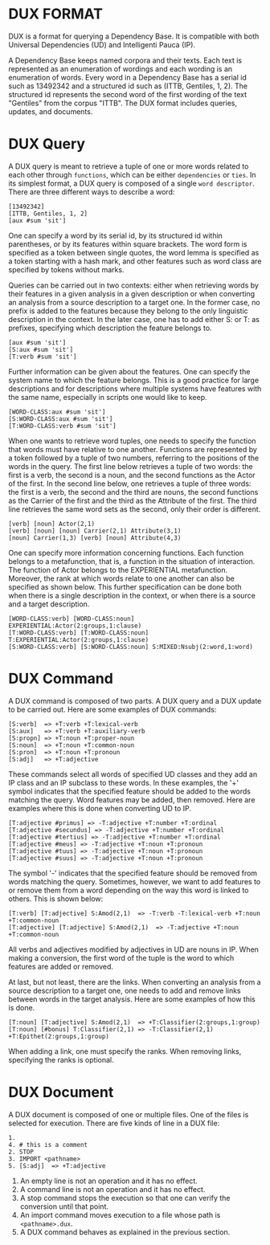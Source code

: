 # DUX FORMAT

DUX is a format for querying a Dependency Base. It is compatible with both Universal Dependencies (UD) and Intelligenti Pauca (IP).

A Dependency Base keeps named corpora and their texts. Each text is represented as an enumeration of wordings and each wording is an enumeration of words. Every word in a Dependency Base has a serial id such as 13492342 and a structured id such as (ITTB, Gentiles, 1, 2). The structured id represents the second word of the first wording of the text "Gentiles" from the corpus "ITTB". The DUX format includes queries, updates, and documents.

# DUX Query

A DUX query is meant to retrieve a tuple of one or more words related to each other through `functions`, which can be either `dependencies` or `ties`. In its simplest format, a DUX query is composed of a single `word descriptor`. There are three different ways to describe a word:

```
[13492342]
[ITTB, Gentiles, 1, 2]
[aux #sum 'sit']
```

One can specify a word by its serial id, by its structured id within parentheses, or by its features within square brackets. The word form is specified as a token between single quotes, the word lemma is specified as a token starting with a hash mark, and other features such as word class are specified by tokens without marks.

Queries can be carried out in two contexts: either when retrieving words by their features in a given analysis in a given description or when converting an analysis from a source description to a target one. In the former case, no prefix is added to the features because they belong to the only linguistic description in the context. In the later case, one has to add either S: or T: as prefixes, specifying which description the feature belongs to.   

```
[aux #sum 'sit']
[S:aux #sum 'sit']
[T:verb #sum 'sit']
```

Further information can be given about the features. One can specify the system name to which the feature belongs. This is a good practice for large descriptions and for descriptions where multiple systems have features with the same name, especially in scripts one would like to keep.

```
[WORD-CLASS:aux #sum 'sit']
[S:WORD-CLASS:aux #sum 'sit']
[T:WORD-CLASS:verb #sum 'sit']
```

When one wants to retrieve word tuples, one needs to specify the function that words must have relative to one another. Functions are represented by a token followed by a tuple of two numbers, referring to the positions of the words in the query. The first line below retrieves a tuple of two words: the first is a verb, the second is a noun, and the second functions as the Actor of the first. In the second line below, one retrieves a tuple of three words: the first is a verb, the second and the third are nouns, the second functions as the Carrier of the first and the third as the Attribute of the first. The third line retrieves the same word sets as the second, only their order is different.

```
[verb] [noun] Actor(2,1)
[verb] [noun] [noun] Carrier(2,1) Attribute(3,1)
[noun] Carrier(1,3) [verb] [noun] Attribute(4,3)
```

One can specify more information concerning functions. Each function belongs to a metafunction, that is, a function in the situation of interaction. The function of Actor belongs to the EXPERIENTIAL metafunction. Moreover, the rank at which words relate to one another can also be specified as shown below. This further specification can be done both when there is a single description in the context, or when there is a source and a target description.

```
[WORD-CLASS:verb] [WORD-CLASS:noun] EXPERIENTIAL:Actor(2:groups,1:clause)
[T:WORD-CLASS:verb] [T:WORD-CLASS:noun] T:EXPERIENTIAL:Actor(2:groups,1:clause)
[S:WORD-CLASS:verb] [S:WORD-CLASS:noun] S:MIXED:Nsubj(2:word,1:word)
```

# DUX Command

A DUX command is composed of two parts. A DUX query and a DUX update to be carried out. Here are some examples of DUX commands:

```
[S:verb]  => +T:verb +T:lexical-verb
[S:aux]   => +T:verb +T:auxiliary-verb
[S:propn] => +T:noun +T:proper-noun
[S:noun]  => +T:noun +T:common-noun
[S:pron]  => +T:noun +T:pronoun
[S:adj]   => +T:adjective
```

These commands select all words of specified UD classes and they add an IP class and an IP subclass to these words. In these examples, the '+' symbol indicates that the specified feature should be added to the words matching the query. Word features may be added, then removed. Here are examples where this is done when converting UD to IP.

```
[T:adjective #primus] => -T:adjective +T:number +T:ordinal
[T:adjective #secundus] => -T:adjective +T:number +T:ordinal
[T:adjective #tertius] => -T:adjective +T:number +T:ordinal
[T:adjective #meus] => -T:adjective +T:noun +T:pronoun
[T:adjective #tuus] => -T:adjective +T:noun +T:pronoun
[T:adjective #suus] => -T:adjective +T:noun +T:pronoun
```

The symbol '-' indicates that the specified feature should be removed from words matching the query. Sometimes, however, we want to add features to or remove them from a word depending on the way this word is linked to others. This is shown below:

```
[T:verb] [T:adjective] S:Amod(2,1)  => -T:verb -T:lexical-verb +T:noun +T:common-noun
[T:adjective] [T:adjective] S:Amod(2,1)  => -T:adjective +T:noun +T:common-noun
```

All verbs and adjectives modified by adjectives in UD are nouns in IP. When making a conversion, the first word of the tuple is the word to which features are added or removed.

At last, but not least, there are the links. When converting an analysis from a source description to a target one, one needs to add and remove links between words in the target analysis. Here are some examples of how this is done.

```
[T:noun] [T:adjective] S:Amod(2,1)  => +T:Classifier(2:groups,1:group)
[T:noun] [#bonus] T:Classifier(2,1) => -T:Classifier(2,1) +T:Epithet(2:groups,1:group)
```

When adding a link, one must specify the ranks. When removing links, specifying the ranks is optional.

# DUX Document

A DUX document is composed of one or multiple files. One of the files is selected for execution. There are five kinds of line in a DUX file:

```
1.
4. # this is a comment
2. STOP
3. IMPORT <pathname>
5. [S:adj]  => +T:adjective
```

1. An empty line is not an operation and it has no effect.
2. A command line is not an operation and it has no effect.
3. A stop command stops the execution so that one can verify the conversion until that point.
4. An import command moves execution to a file whose path is `<pathname>.dux`.
5. A DUX command behaves as explained in the previous section.

